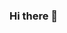 ### Hi there 👋

<!--
**Kant1742/Kant1742** is a ✨ _special_ ✨ repository because its `README.md` (this file) appears on your GitHub profile.

Here are some ideas to get you started:

- 🔭 I’m currently working as a Python Backend Developer
- 🌱 I’m currently learning GraphQL, React
- 📫 How to reach me: https://www.linkedin.com/in/alex-cher/
